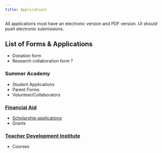 ```yaml
---
title: Applications
---
```


All applications must have an electronic version and PDF version. UI should push electronic submissions. 

## List of Forms & Applications

* Donation form
* Research collaboration form ?

### Summer Academy

* Student Applications
* Parent Forms
* Volunteer/Collaborators

### [Financial Aid](financial-aid)

* [Scholarship applications](scholarship)
* Grants

### [Teacher Development Institute](tdi)

* Courses


